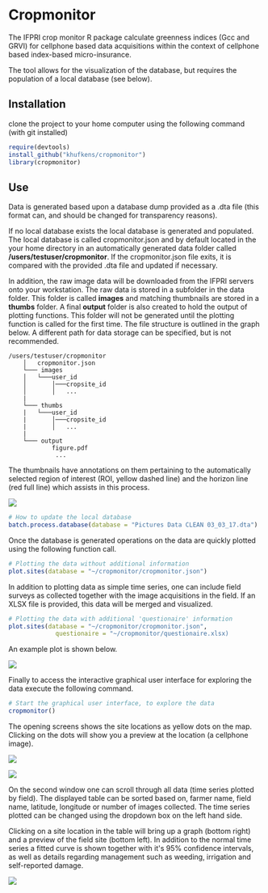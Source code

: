 
# Cropmonitor

The IFPRI crop monitor R package calculate greenness indices (Gcc and GRVI) for cellphone based data acquisitions within the context of cellphone based index-based micro-insurance.

The tool allows for the visualization of the database, but requires the population of a local database (see below).

## Installation

clone the project to your home computer using the following command (with git installed)

```R
require(devtools)
install_github("khufkens/cropmonitor")
library(cropmonitor)
```

## Use

Data is generated based upon a database dump provided as a .dta file (this format can, and should be changed for transparency reasons).

If no local database exists the local database is generated and populated. The local database is called cropmonitor.json and by default located in the your home directory in an automatically generated data folder called **/users/testuser/cropmonitor**. If the cropmonitor.json file exits, it is compared with the provided .dta file and updated if necessary.

In addition, the raw image data will be downloaded from the IFPRI servers onto your workstation. The raw data is stored in a subfolder in the data folder. This folder is called **images** and matching thumbnails are stored in a **thumbs** folder. A final **output** folder is also created to hold the output of plotting functions. This folder will not be generated until the plotting function is called for the first time. The file structure is outlined in the graph below. A different path for data storage can be specified, but is not recommended.

```
/users/testuser/cropmonitor
	│   cropmonitor.json
	└─── images
	│   └───user_id
	│       │───cropsite_id
	│       │   ...
	|
	└─── thumbs
	|   └───user_id
	|       │───cropsite_id
	|       │   ...
	|
	└─── output
 		    figure.pdf
			 ...

```

The thumbnails have annotations on them pertaining to the automatically selected region of interest (ROI, yellow dashed line) and the horizon line (red full line) which assists in this process.

![](https://github.com/khufkens/cropmonitor/blob/master/inst/data/thumb.jpg?raw=true)

```R
# How to update the local database
batch.process.database(database = "Pictures Data CLEAN 03_03_17.dta")

```

Once the database is generated operations on the data are quickly plotted using the following function call.

```R
# Plotting the data without additional information
plot.sites(database = "~/cropmonitor/cropmonitor.json")
```

In addition to plotting data as simple time series, one can include field surveys as collected together with the image acquisitions in the field. If an XLSX file is provided, this data will be merged and visualized. 

```R
# Plotting the data with additional 'questionaire' information
plot.sites(database = "~/cropmonitor/cropmonitor.json",
			 questionaire = "~/cropmonitor/questionaire.xlsx)
```

An example plot is shown below.

![](https://github.com/khufkens/cropmonitor/blob/master/inst/data/plot.png?raw=true)

Finally to access the interactive graphical user interface for exploring the data execute the following command.

```R
# Start the graphical user interface, to explore the data
cropmonitor()
```

The opening screens shows the site locations as yellow dots on the map. Clicking on the dots will show you a preview at the location (a cellphone image).

![](https://github.com/khufkens/cropmonitor/blob/master/inst/data/map.png?raw=true)

![](https://github.com/khufkens/cropmonitor/blob/master/inst/data/map_detail.png?raw=true)

On the second window one can scroll through all data (time series plotted by field). The displayed table can be sorted based on, farmer name, field name, latitude, longitude or number of images collected. The time series plotted can be changed using the dropdown box on the left hand side.

Clicking on a site location in the table will bring up a graph (bottom right) and a preview of the field site (bottom left). In addition to the normal time series a fitted curve is shown together with it's 95% confidence intervals, as well as details regarding management such as weeding, irrigation and self-reported damage.

![](https://github.com/khufkens/cropmonitor/blob/master/inst/data/time_series.png?raw=true)
